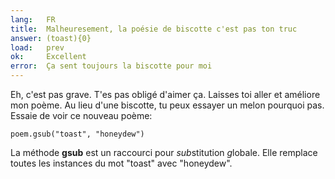 ```yaml
---
lang:   FR
title:  Malheuresement, la poésie de biscotte c'est pas ton truc
answer: (toast){0}
load:   prev
ok:     Excellent
error:  Ça sent toujours la biscotte pour moi
---
```


Eh, c'est pas grave. T'es pas obligé d'aimer ça. Laisses toi aller et
améliore mon poème. Au lieu d'une biscotte, tu peux essayer un melon
pourquoi pas. Essaie de voir ce nouveau poème:

    poem.gsub("toast", "honeydew")

La méthode __gsub__ est un raccourci pour *sub*stitution *g*lobale.
Elle remplace toutes les instances du mot "toast" avec "honeydew".
